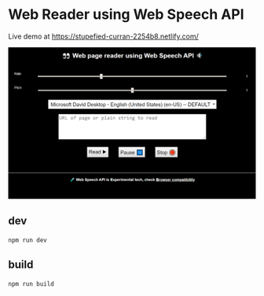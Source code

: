 # Web Reader using Web Speech API

Live demo at https://stupefied-curran-2254b8.netlify.com/

![](screens/2019-12-13-21-51-08.png)

## dev

`npm run dev`

## build

`npm run build`
